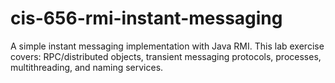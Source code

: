 cis-656-rmi-instant-messaging
=============================

A simple instant messaging implementation with Java RMI. This lab exercise covers: RPC/distributed objects, transient messaging protocols, processes, multithreading, and naming services.
